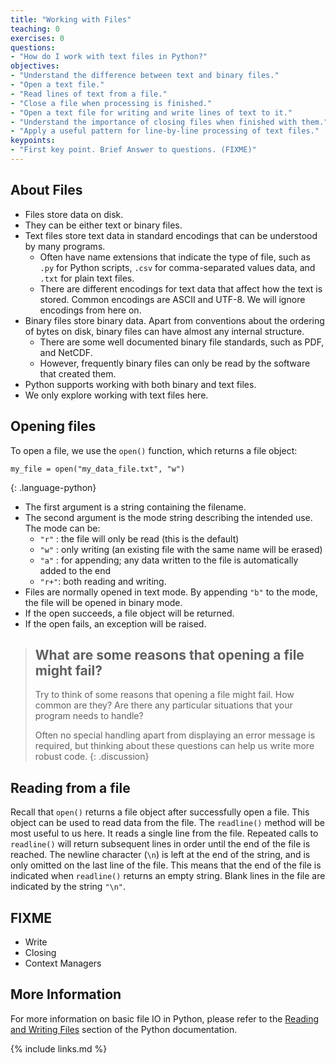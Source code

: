 ```yaml
---
title: "Working with Files"
teaching: 0
exercises: 0
questions:
- "How do I work with text files in Python?"
objectives:
- "Understand the difference between text and binary files."
- "Open a text file."
- "Read lines of text from a file."
- "Close a file when processing is finished."
- "Open a text file for writing and write lines of text to it."
- "Understand the importance of closing files when finished with them."
- "Apply a useful pattern for line-by-line processing of text files."
keypoints:
- "First key point. Brief Answer to questions. (FIXME)"
---
```


## About Files

- Files store data on disk.
- They can be either text or binary files.
- Text files store text data in standard encodings that can be understood by
  many programs.
    - Often have name extensions that indicate the type of file, such as `.py`
      for Python scripts, `.csv` for comma-separated values data,
      and `.txt` for plain text files.
    - There are different encodings for text data that affect how the text is
      stored. Common encodings are ASCII and UTF-8. We will ignore encodings
      from here on.
- Binary files store binary data. Apart from conventions about the ordering of
  bytes on disk, binary files can have almost any internal structure.
    - There are some well documented binary file standards, such as PDF, and
      NetCDF.
    - However, frequently binary files can only be read by the software that
      created them.
- Python supports working with both binary and text files.
- We only explore working with text files here.

## Opening files

To open a file, we use the `open()` function, which returns a file object:

~~~
my_file = open("my_data_file.txt", "w")
~~~
{: .language-python}

- The first argument is a string containing the filename.
- The second argument is the mode string describing the intended use.
  The mode can be:
    - `"r"` : the file will only be read (this is the default)
    - `"w"` : only writing (an existing file with the same name will be erased)
    - `"a"` : for appending; any data written to the file is automatically added to the end
    - `"r+"`: both reading and writing.
- Files are normally opened in text mode. By appending `"b"` to the mode,
  the file will be opened in binary mode.
- If the open succeeds, a file object will be returned.
- If the open fails, an exception will be raised.

> ## What are some reasons that opening a file might fail?
> Try to think of some reasons that opening a file might fail. How common are
> they? Are there any particular situations that your program needs to handle?
>
> Often no special handling apart from displaying an error message is required,
> but thinking about these questions can help us write more robust code.
{: .discussion}

## Reading from a file

Recall that `open()` returns a file object after successfully open a file. This
object can be used to read data from the file. The `readline()` method will be
most useful to us here. It reads a single line from the file. Repeated calls to
`readline()` will return subsequent lines in order until the end of the file is
reached. The newline character (`\n`) is left at the end of the string, and is
only omitted on the last line of the file. This means that the end of the file
is indicated when `readline()` returns an empty string. Blank lines in the file
are indicated by the string `"\n"`.

## FIXME
- Write
- Closing
- Context Managers

## More Information

For more information on basic file IO in Python, please refer to the [Reading and
 Writing Files][python-tutorial-files] section of the Python documentation.

{% include links.md %}

[python-tutorial-files]: https://docs.python.org/3/tutorial/inputoutput.html#reading-and-writing-files
